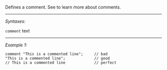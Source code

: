 Defines a comment. See <See HashLink Reference Comments> to learn more about comments.


---
*Syntaxes:*

`comment` text

---
*Example 1:*

```sqf
comment "This is a commented line";		// bad
"This is a commented line";				// good
// This is a commented line				// perfect
```